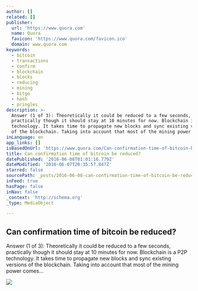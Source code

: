 ```yaml
---
author: []
related: []
publisher:
  url: 'https://www.quora.com'
  name: Quora
  favicon: 'https://www.quora.com/favicon.ico'
  domain: www.quora.com
keywords:
  - bitcoin
  - transactions
  - confirm
  - blockchain
  - blocks
  - reducing
  - mining
  - bitgo
  - hash
  - pringles
description: >-
  Answer (1 of 3): Theoretically it could be reduced to a few seconds,
  practically though it should stay at 10 minutes for now. Blockchain is a P2P
  technology. It takes time to propagate new blocks and sync existing versions
  of the blockchain. Taking into account that most of the mining power comes...
inLanguage: en
app_links: []
isBasedOnUrl: 'https://www.quora.com/Can-confirmation-time-of-bitcoin-be-reduced'
title: Can confirmation time of bitcoin be reduced?
datePublished: '2016-06-08T01:01:16.779Z'
dateModified: '2016-06-07T20:35:57.847Z'
starred: false
sourcePath: _posts/2016-06-08-can-confirmation-time-of-bitcoin-be-reduced.md
inFeed: true
hasPage: false
inNav: false
_context: 'http://schema.org'
_type: MediaObject

---
```

<article style=""><h1>Can confirmation time of bitcoin be reduced?</h1><p>Answer (1 of 3): Theoretically it could be reduced to a few seconds, practically though it should stay at 10 minutes for now. Blockchain is a P2P technology. It takes time to propagate new blocks and sync existing versions of the blockchain. Taking into account that most of the mining power comes...</p><img src="https://qsf.is.quoracdn.net/-images.new_grid.fb_share_default.pnge6dde9cfa6e03c43.png" /></article>
